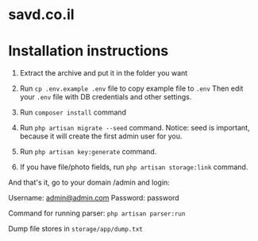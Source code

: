 # savd.co.il

# Installation instructions

1. Extract the archive and put it in the folder you want

2. Run `cp .env.example .env` file to copy example file to `.env`
Then edit your `.env` file with DB credentials and other settings.

3. Run `composer install` command

4. Run `php artisan migrate --seed` command.
Notice: seed is important, because it will create the first admin user for you.

5. Run `php artisan key:generate` command.

6. If you have file/photo fields, run `php artisan storage:link` command.

And that's it, go to your domain /admin and login:

Username:	admin@admin.com
Password:	password

Command for running parser:
 `php artisan parser:run`
 
 Dump file stores in `storage/app/dump.txt`
